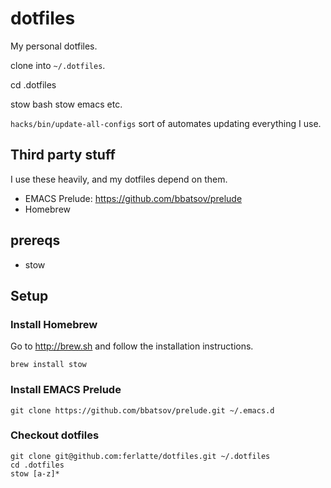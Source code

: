 # dotfiles
My personal dotfiles.

clone into `~/.dotfiles`.

cd .dotfiles

stow bash
stow emacs
etc.

`hacks/bin/update-all-configs` sort of automates updating everything I use.

## Third party stuff

I use these heavily, and my dotfiles depend on them.

* EMACS Prelude: https://github.com/bbatsov/prelude
* Homebrew

## prereqs

- stow

## Setup

### Install Homebrew

Go to http://brew.sh and follow the installation instructions.

``` shell
brew install stow
```

### Install EMACS Prelude

`git clone https://github.com/bbatsov/prelude.git ~/.emacs.d`

### Checkout dotfiles

``` shell
git clone git@github.com:ferlatte/dotfiles.git ~/.dotfiles
cd .dotfiles
stow [a-z]*

```
